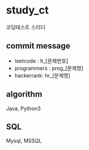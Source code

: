 # study_ct
코딩테스트 스터디

## commit message
- leetcode : lt_[문제번호]
- programmers : prog_[문제명]
- hackerrank: hr_[문제명]

## algorithm
Java, Python3

## SQL
Mysql, MSSQL
